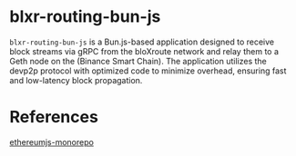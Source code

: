 # blxr-routing-bun-js

`blxr-routing-bun-js` is a Bun.js-based application designed to receive block streams via gRPC from the bloXroute network and relay them to a Geth node on the (Binance Smart Chain). The application utilizes the devp2p protocol with optimized code to minimize overhead, ensuring fast and low-latency block propagation.

# References

[ethereumjs-monorepo](https://github.com/ethereumjs/ethereumjs-monorepo)